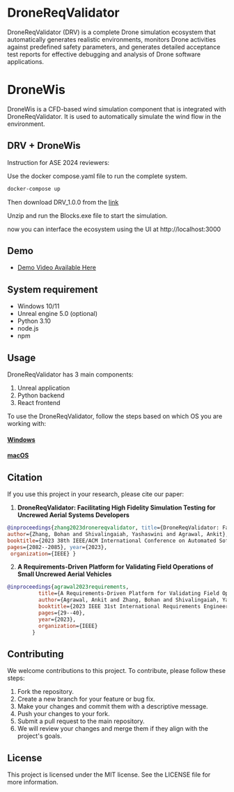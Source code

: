 # DroneReqValidator

DroneReqValidator (DRV) is a complete Drone simulation ecosystem that automatically generates realistic environments, monitors Drone activities against predefined safety parameters, and generates detailed acceptance test reports for effective debugging and analysis of Drone software applications. 

# DroneWis

DroneWis is a CFD-based wind simulation component that is integrated with DroneReqValidator. It is used to automatically simulate the wind flow in the environment.

## DRV + DroneWis

Instruction for ASE 2024 reviewers:

Use the docker compose.yaml file to run the complete system. 
```bash
docker-compose up
```
Then download DRV_1.0.0 from the [link](https://sluedu-my.sharepoint.com/:f:/g/personal/ankit_agrawal_1_slu_edu/ElbD1q-O8fBFgGDqov6Mh5EBsJ90YyPj2fzsIznTP6AX-w?e=XZaPiX)

Unzip and run the Blocks.exe file to start the simulation.

now you can interface the ecosystem using the UI at http://localhost:3000


## Demo

- [Demo Video Available Here](https://www.youtube.com/watch?v=Fd9ft55gbO8)


## System requirement
- Windows 10/11
- Unreal engine 5.0 (optional)
- Python 3.10
- node.js
- npm


## Usage

DroneReqValidator has 3 main components:
1. Unreal application
2. Python backend
3. React frontend

To use the DroneReqValidator, follow the steps based on which OS you are working with:
#### [Windows](docs/windowsinstallation.md)
#### [macOS](docs/macinstallation.md)

## Citation

If you use this project in your research, please cite our paper:
1. **DroneReqValidator: Facilitating High Fidelity Simulation Testing for Uncrewed Aerial Systems Developers** 
```bibtex
@inproceedings{zhang2023dronereqvalidator, title={DroneReqValidator: Facilitating High Fidelity Simulation Testing for Uncrewed Aerial Systems Developers}, 
author={Zhang, Bohan and Shivalingaiah, Yashaswini and Agrawal, Ankit}, 
booktitle={2023 38th IEEE/ACM International Conference on Automated Software Engineering (ASE)}, 
pages={2082--2085}, year={2023},
 organization={IEEE} }
```

2. **A Requirements-Driven Platform for Validating Field Operations of Small Uncrewed Aerial Vehicles** 

```bibtex
@inproceedings{agrawal2023requirements,
          title={A Requirements-Driven Platform for Validating Field Operations of Small Uncrewed Aerial Vehicles},
          author={Agrawal, Ankit and Zhang, Bohan and Shivalingaiah, Yashaswini and Vierhauser, Michael and Cleland-Huang, Jane},
          booktitle={2023 IEEE 31st International Requirements Engineering Conference (RE)},
          pages={29--40},
          year={2023},
          organization={IEEE}
        }
```

## Contributing

We welcome contributions to this project. To contribute, please follow these steps:

1. Fork the repository.
2. Create a new branch for your feature or bug fix.
3. Make your changes and commit them with a descriptive message.
4. Push your changes to your fork.
5. Submit a pull request to the main repository.
6. We will review your changes and merge them if they align with the project's goals.

## License
This project is licensed under the MIT  license. See the LICENSE file for more information.
